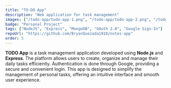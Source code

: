 ```yaml
---
title: "TO-DO App"
description: "Web application for task management"
images: ["/todo-app/todo-app-1.png", "/todo-app/todo-app-2.png", "/todo-app/todo-app-3.png"]
badge: "Personal Project"
tags: ["NodeJS", "Express", "MongoDB", "OAuth 2.0", "Google Sign-In"]
repoUrl: "https://github.com/BryanQuezada1910/notes-app"
order: 5
---
```


**TODO App** is a task management application developed using **Node.js** and **Express**. The platform allows users to create, organize and manage their daily tasks efficiently. Authentication is done through Google, providing a secure and convenient login. This app is designed to simplify the management of personal tasks, offering an intuitive interface and smooth user experience.